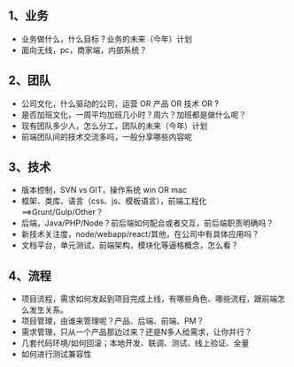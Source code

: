 ## 1、业务

- 业务做什么，什么目标？业务的未来（今年）计划
- 面向无线，pc，商家端，内部系统？

## 2、团队

- 公司文化，什么驱动的公司，运营 OR 产品 OR 技术 OR ?
- 是否加班文化，一周平均加班几小时？周六？加班都是做什么呢？
- 现有团队多少人，怎么分工，团队的未来（今年）计划
- 前端团队间的技术交流多吗，一般分享哪些内容呢

## 3、技术

- 版本控制，SVN  vs  GIT，操作系统  win OR mac
- 框架、类库、语言（css、js、模板语言），前端工程化==>Grunt/Gulp/Other？
- 后端，Java/PHP/Node？前后端如何配合或者交互，前后端职责明确吗？
- 新技术关注度，node/webapp/react/其他，在公司中有具体应用吗？
- 文档平台，单元测试，前端架构，模块化等逼格概念，怎么看？

## 4、流程

- 项目流程，需求如何发起到项目完成上线，有哪些角色、哪些流程，跟前端怎么发生关系。
- 项目管理，由谁来管理呢？产品、后端、前端、PM？
- 需求管理，只从一个产品那边过来？还是N多人给需求，让你并行？
- 几套代码环境/如何回滚；本地开发、联调、测试、线上验证、全量
- 如何进行测试兼容性






